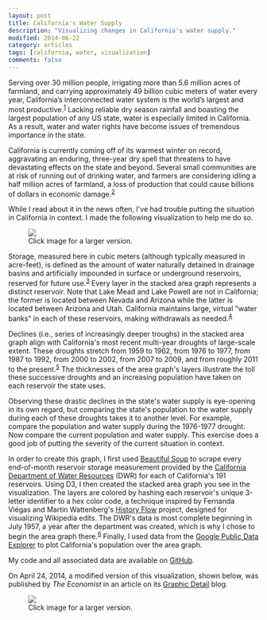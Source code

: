 ```yaml
---
layout: post
title: California's Water Supply
description: "Visualizing changes in California's water supply."
modified: 2014-06-22
category: articles
tags: [california, water, visualization]
comments: false
---
```


Serving over 30 million people, irrigating more than 5.6 million acres of farmland, and carrying approximately 49 billion cubic meters of water every year, California’s interconnected water system is the world’s largest and most productive.<sup><a href="http://en.wikipedia.org/wiki/Water_in_California" target="_blank" title="Wikipedia">1</a></sup> Lacking reliable dry season rainfall and boasting the largest population of any US state, water is especially limited in California. As a result, water and water rights have become issues of tremendous importance in the state.

California is currently coming off of its warmest winter on record, aggravating an enduring, three-year dry spell that threatens to have devastating effects on the state and beyond. Several small communities are at risk of running out of drinking water, and farmers are considering idling a half million acres of farmland, a loss of production that could cause billions of dollars in economic damage.<sup><a href="http://www.reuters.com/article/2014/03/18/us-usa-california-drought-idUSBREA2H03720140318" target="_blank" title="Reuters">2</a></sup>

While I read about it in the news often, I've had trouble putting the situation in California in context. I made the following visualization to help me do so.

<figure>
    <a href="http://i.imgur.com/ynGNcKC.png" target="_blank"><img src="http://i.imgur.com/ynGNcKC.png"></a>
    <figcaption>Click image for a larger version.</figcaption>
</figure>

Storage, measured here in cubic meters (although typically measured in acre-feet), is defined as the amount of water naturally detained in drainage basins and artificially impounded in surface or underground reservoirs, reserved for future use.<sup><a href="http://water.usgs.gov/wsc/glossary.html" target="_blank" title="USGS">3</a></sup> Every layer in the stacked area graph represents a distinct reservoir. Note that Lake Mead and Lake Powell are not in California; the former is located between Nevada and Arizona while the latter is located between Arizona and Utah. California maintains large, virtual "water banks" in each of these reservoirs, making withdrawals as needed.<sup><a href="http://www.reviewjournal.com/news/california-will-tap-its-water-bank-even-lake-mead-shrinks" target="_blank" title="Las Vegas Review-Journal">4</a></sup>

Declines (i.e., series of increasingly deeper troughs) in the stacked area graph align with California's most recent multi-year droughts of large-scale extent. These droughts stretch from 1959 to 1962, from 1976 to 1977, from 1987 to 1992, from 2000 to 2002, from 2007 to 2009, and from roughly 2011 to the present.<sup><a href="http://www.water.ca.gov/waterconditions/docs/Drought2012.pdf" target="_blank" title="DWR">5</a></sup> The thicknesses of the area graph's layers illustrate the toll these successive droughts and an increasing population have taken on each reservoir the state uses.

Observing these drastic declines in the state's water supply is eye-opening in its own regard, but comparing the state's population to the water supply during each of these droughts takes it to another level. For example, compare the population and water supply during the 1976-1977 drought. Now compare the current population and water supply. This exercise does a good job of putting the severity of the current situation in context.

In order to create this graph, I first used <a href="http://www.crummy.com/software/BeautifulSoup/" target="_blank" title="Beautiful Soup">Beautiful Soup</a> to scrape every end-of-month reservoir storage measurement provided by the <a href="http://cdec.water.ca.gov/misc/monthly_res.html" target="_blank" title="California Department of Water Resources">California Department of Water Resources</a> (DWR) for each of California's 191 reservoirs. Using D3, I then created the stacked area graph you see in the visualization. The layers are colored by hashing each reservoir's unique 3-letter identifier to a hex color code, a technique inspired by Fernanda Viégas and Martin Wattenberg's <a href="http://hint.fm/projects/historyflow/" target="_blank" title="History Flow">History Flow</a> project, designed for visualizing Wikipedia edits. The DWR's data is most complete beginning in July 1957, a year after the department was created, which is why I chose to begin the area graph there.<sup><a href="http://en.wikipedia.org/wiki/California_Department_of_Water_Resources" target="_blank" title="Wikipedia">6</a></sup> Finally, I used data from the <a href="http://bit.ly/1fIErIw" target="_blank" title="Google Public Data Explorer">Google Public Data Explorer</a> to plot California's population over the area graph.

My code and all associated data are available on <a href="https://github.com/rlucioni/viz/tree/master/water" target="_blank" title="GitHub">GitHub</a>.

On April 24, 2014, a modified version of this visualization, shown below, was published by *The Economist* in an article on its <a href="http://www.economist.com/blogs/graphicdetail/2014/04/daily-chart-10" target="_blank" title="Graphic Detail">Graphic Detail</a> blog.

<figure>
    <a href="http://www.economist.com/blogs/graphicdetail/2014/04/daily-chart-10" target="_blank"><img src="http://i.imgur.com/NtHIaoF.png"></a>
    <figcaption>Click image for a larger version.</figcaption>
</figure>
